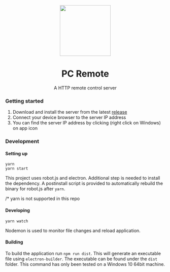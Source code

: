 <div align="center">
  <img src="https://raw.githubusercontent.com/amoshydra/remote-control-server/master/media/icons/workspace/icon-raw.png" width="160px"></img>
  <h1>PC Remote</h1>
  <p>A HTTP remote control server</p>
</div>


### Getting started
1. Download and install the server from the latest [release](https://github.com/amoshydra/remote-control-server/releases)
2. Connect your device browser to the server IP address
3. You can find the server IP address by clicking (right click on Windows) on app icon


### Development

#### Setting up
```
yarn
yarn start
```
This project uses robot.js and electron. Additional step is needed to install the dependency.
A postinstall script is provided to automatically rebuild the binary for robot.js after `yarn`.

/* yarn is not supported in this repo

#### Developing
```
yarn watch
```
Nodemon is used to monitor file changes and reload application.  

#### Building
To build the application run `npm run dist`. This will generate an executable file using `electron-builder`. The executable can be found under the `dist` folder.
This command has only been tested on a Windows 10 64bit machine.
